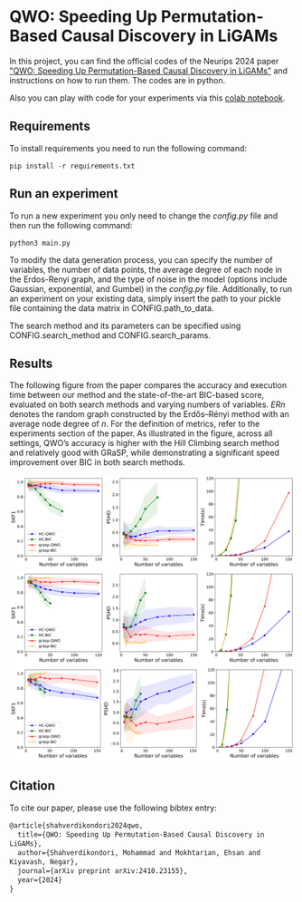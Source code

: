 # QWO: Speeding Up Permutation-Based Causal Discovery in LiGAMs

In this project, you can find the official codes of the Neurips 2024 paper ["QWO: Speeding Up Permutation-Based Causal Discovery in LiGAMs"](https://openreview.net/forum?id=BptJGaPn9C&referrer=%5BAuthor%20Console%5D(%2Fgroup%3Fid%3DNeurIPS.cc%2F2024%2FConference%2FAuthors%23your-submissions)) and instructions on how to run them. The codes are in python. 

Also you can play with code for your experiments via this [colab notebook](https://colab.research.google.com/drive/1fJv34nxoCOXKDJj6xuTfvrekQ-0AhuqA?usp=sharing).

## Requirements

To install requirements you need to run the following command:

```setup
pip install -r requirements.txt
```


## Run an experiment

To run a new experiment you only need to change the *config.py* file and then run the following command:

```setup
python3 main.py
```

To modify the data generation process, you can specify the number of variables, the number of data points, the average degree of each node in the Erdos-Renyi graph, and the type of noise in the model (options include Gaussian, exponential, and Gumbel) in the *config.py* file. Additionally, to run an experiment on your existing data, simply insert the path to your pickle file containing the data matrix in CONFIG.path_to_data.

The search method and its parameters can be specified using CONFIG.search_method and CONFIG.search_params.

## Results  

The following figure from the paper compares the accuracy and execution time between our method and the state-of-the-art BIC-based score, evaluated on both search methods and varying numbers of variables. $ERn$ denotes the random graph constructed by the Erdős–Rényi method with an average node degree of $n$. For the definition of metrics, refer to the experiments section of the paper. As illustrated in the figure, across all settings, QWO’s accuracy is higher with the Hill Climbing search method and relatively good with GRaSP, while demonstrating a significant speed improvement over BIC in both search methods.

![](figs/ER2.png)
![](figs/ER3.png)
![](figs/ER4.png)

## Citation 
To cite our paper, please use the following bibtex entry:

```
@article{shahverdikondori2024qwo,
  title={QWO: Speeding Up Permutation-Based Causal Discovery in LiGAMs},
  author={Shahverdikondori, Mohammad and Mokhtarian, Ehsan and Kiyavash, Negar},
  journal={arXiv preprint arXiv:2410.23155},
  year={2024}
}
```
